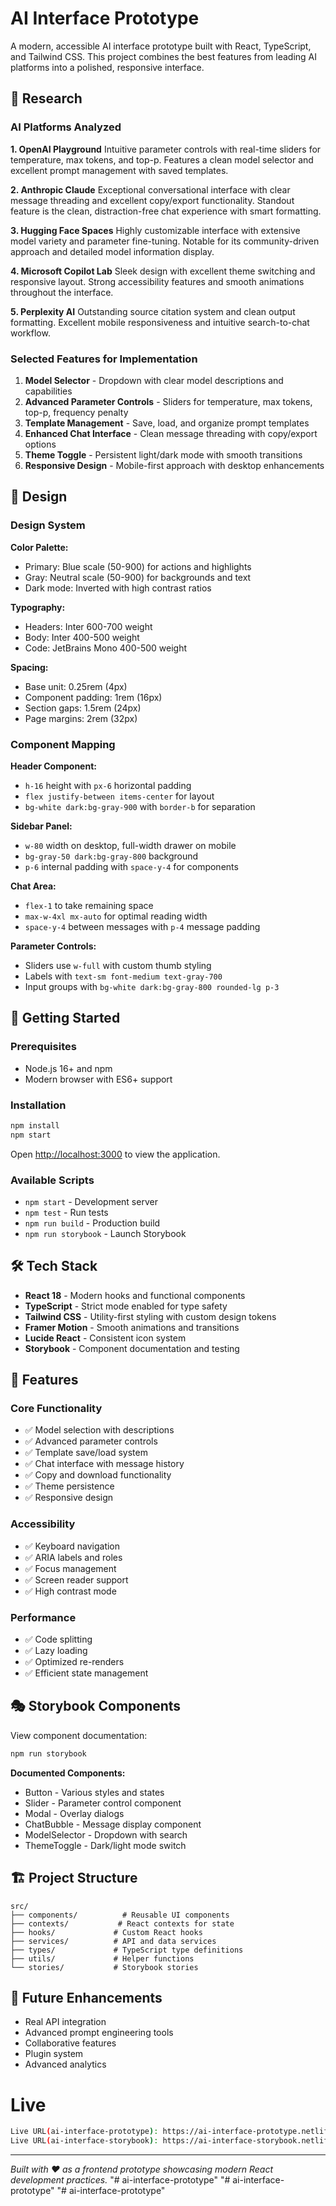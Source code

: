# AI Interface Prototype

A modern, accessible AI interface prototype built with React, TypeScript, and Tailwind CSS. This project combines the best features from leading AI platforms into a polished, responsive interface.

## 🔬 Research

### AI Platforms Analyzed

**1. OpenAI Playground**
Intuitive parameter controls with real-time sliders for temperature, max tokens, and top-p. Features a clean model selector and excellent prompt management with saved templates.

**2. Anthropic Claude**
Exceptional conversational interface with clear message threading and excellent copy/export functionality. Standout feature is the clean, distraction-free chat experience with smart formatting.

**3. Hugging Face Spaces**
Highly customizable interface with extensive model variety and parameter fine-tuning. Notable for its community-driven approach and detailed model information display.

**4. Microsoft Copilot Lab**
Sleek design with excellent theme switching and responsive layout. Strong accessibility features and smooth animations throughout the interface.

**5. Perplexity AI**
Outstanding source citation system and clean output formatting. Excellent mobile responsiveness and intuitive search-to-chat workflow.

### Selected Features for Implementation

1. **Model Selector** - Dropdown with clear model descriptions and capabilities
2. **Advanced Parameter Controls** - Sliders for temperature, max tokens, top-p, frequency penalty
3. **Template Management** - Save, load, and organize prompt templates
4. **Enhanced Chat Interface** - Clean message threading with copy/export options
5. **Theme Toggle** - Persistent light/dark mode with smooth transitions
6. **Responsive Design** - Mobile-first approach with desktop enhancements

## 🎨 Design

### Design System

**Color Palette:**

- Primary: Blue scale (50-900) for actions and highlights
- Gray: Neutral scale (50-900) for backgrounds and text
- Dark mode: Inverted with high contrast ratios

**Typography:**

- Headers: Inter 600-700 weight
- Body: Inter 400-500 weight
- Code: JetBrains Mono 400-500 weight

**Spacing:**

- Base unit: 0.25rem (4px)
- Component padding: 1rem (16px)
- Section gaps: 1.5rem (24px)
- Page margins: 2rem (32px)

### Component Mapping

**Header Component:**

- `h-16` height with `px-6` horizontal padding
- `flex justify-between items-center` for layout
- `bg-white dark:bg-gray-900` with `border-b` for separation

**Sidebar Panel:**

- `w-80` width on desktop, full-width drawer on mobile
- `bg-gray-50 dark:bg-gray-800` background
- `p-6` internal padding with `space-y-4` for components

**Chat Area:**

- `flex-1` to take remaining space
- `max-w-4xl mx-auto` for optimal reading width
- `space-y-4` between messages with `p-4` message padding

**Parameter Controls:**

- Sliders use `w-full` with custom thumb styling
- Labels with `text-sm font-medium text-gray-700`
- Input groups with `bg-white dark:bg-gray-800 rounded-lg p-3`

## 🚀 Getting Started

### Prerequisites

- Node.js 16+ and npm
- Modern browser with ES6+ support

### Installation

```bash
npm install
npm start
```

Open [http://localhost:3000](http://localhost:3000) to view the application.

### Available Scripts

- `npm start` - Development server
- `npm test` - Run tests
- `npm run build` - Production build
- `npm run storybook` - Launch Storybook

## 🛠 Tech Stack

- **React 18** - Modern hooks and functional components
- **TypeScript** - Strict mode enabled for type safety
- **Tailwind CSS** - Utility-first styling with custom design tokens
- **Framer Motion** - Smooth animations and transitions
- **Lucide React** - Consistent icon system
- **Storybook** - Component documentation and testing

## 📱 Features

### Core Functionality

- ✅ Model selection with descriptions
- ✅ Advanced parameter controls
- ✅ Template save/load system
- ✅ Chat interface with message history
- ✅ Copy and download functionality
- ✅ Theme persistence
- ✅ Responsive design

### Accessibility

- ✅ Keyboard navigation
- ✅ ARIA labels and roles
- ✅ Focus management
- ✅ Screen reader support
- ✅ High contrast mode

### Performance

- ✅ Code splitting
- ✅ Lazy loading
- ✅ Optimized re-renders
- ✅ Efficient state management

## 🎭 Storybook Components

View component documentation:

```bash
npm run storybook
```

**Documented Components:**

- Button - Various styles and states
- Slider - Parameter control component
- Modal - Overlay dialogs
- ChatBubble - Message display component
- ModelSelector - Dropdown with search
- ThemeToggle - Dark/light mode switch

## 🏗 Project Structure

```
src/
├── components/          # Reusable UI components
├── contexts/           # React contexts for state
├── hooks/             # Custom React hooks
├── services/          # API and data services
├── types/             # TypeScript type definitions
├── utils/             # Helper functions
└── stories/           # Storybook stories
```

## 🔮 Future Enhancements

- Real API integration
- Advanced prompt engineering tools
- Collaborative features
- Plugin system
- Advanced analytics

# Live

```bash
Live URL(ai-interface-prototype): https://ai-interface-prototype.netlify.app/
Live URL(ai-interface-storybook): https://ai-interface-storybook.netlify.app/
```

---

_Built with ❤️ as a frontend prototype showcasing modern React development practices._
"# ai-interface-prototype"
"# ai-interface-prototype"
"# ai-interface-prototype"
